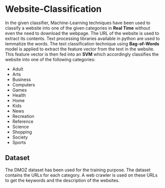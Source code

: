 # Website-Classification

In the given classifier, Machine-Learning techniques have been used to classify a website into one of the given categories in **Real Time** without even the need to download the webpage. The URL of the website is used to extract its contents. Text processing libraries available in python are used to lemmatize the words. The text classification technique using **Bag-of-Words** model is applied to extract the feature vector from the text in the website. This feature vector is then fed into an **SVM** which accordingly classifies the website into one of the following categories:
- Adult
- Arts
- Business
- Computers
- Games
- Health
- Home
- Kids
- News
- Recreation
- Reference
- Science
- Shopping
- Society
- Sports

## Dataset
The DMOZ dataset has been used for the training purpose. The dataset contains the URLs for each category. A web crawler is used on these URLs to get the keywords and the description of the websites.